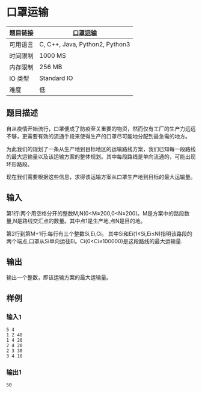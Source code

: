 # 口罩运输

| 题目链接 | [口罩运输](http://xmuoj.com/problem/FTCT006) |
| --- | --- |
| 可用语言 | C, C++, Java, Python2, Python3 |
| 时间限制 | 1000 MS |
| 内存限制 | 256 MB |
| IO 类型 | Standard IO |
| 难度 | 低 |

## 题目描述

<p>自从疫情开始流行，口罩便成了防疫至关重要的物资，然而仅有工厂的生产力远远不够，更需要有效的流通手段来使得生产的口罩尽可能地分配到最急需的地方。</p><p>为此我们的规划了一条从生产地到目标地区的运输路线方案，我们已知每一段路线的最大运输量以及该运输方案的整体规划。其中每段路线是单向流通的，可能出现环形路段。</p><p>现在我们需要根据这些信息，求得该运输方案从口罩生产地到目标的最大运输量。</p>

## 输入

<p>第1行:两个用空格分开的整数M,N(0&lt;M≤200,0&lt;N≤200)。M是方案中的路段数量,N是路线交汇点的数量。其中点1是生产地,点N是目的地。</p><p>第2行到第M+1行:每行有三个整数Si,Ei,Ci。 其中Si​和Ei(1≤Si,Ei≤N)指明该路段的两个端点,口罩从Si​单向运往Ei​。Ci(0&lt;Ci≤100000)是这段路线的最大运输量.</p>

## 输出

<p>输出一个整数，即该运输方案的最大运输量。<br /></p>

## 样例

### 输入1

```
5 4
1 2 40
1 4 20
2 4 20
2 3 30
3 4 10
```

### 输出1

```
50
```

